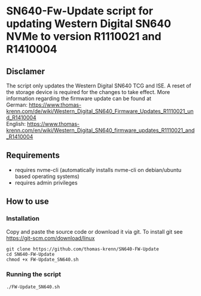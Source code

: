 # SN640-Fw-Update script for updating Western Digital SN640 NVMe to version R1110021 and R1410004

## Disclamer
The script only updates the Western Digital SN640 TCG and ISE. A reset of the storage device is required for the changes to take effect. 
More information regarding the firmware update can be found at  
German: https://www.thomas-krenn.com/de/wiki/Western_Digital_SN640_Firmware_Updates_R1110021_und_R1410004  
English: https://www.thomas-krenn.com/en/wiki/Western_Digital_SN640_firmware_updates_R1110021_and_R1410004

## Requirements 
- requires nvme-cli (automatically installs nvme-cli on debian/ubuntu based operating systems)
- requires admin privileges


## How to use
### Installation
Copy and paste the source code or download it via git. To install git see https://git-scm.com/download/linux

```
git clone https://github.com/thomas-krenn/SN640-FW-Update
cd SN640-FW-Update
chmod +x FW-Update_SN640.sh
```

### Running the script

`./FW-Update_SN640.sh`

